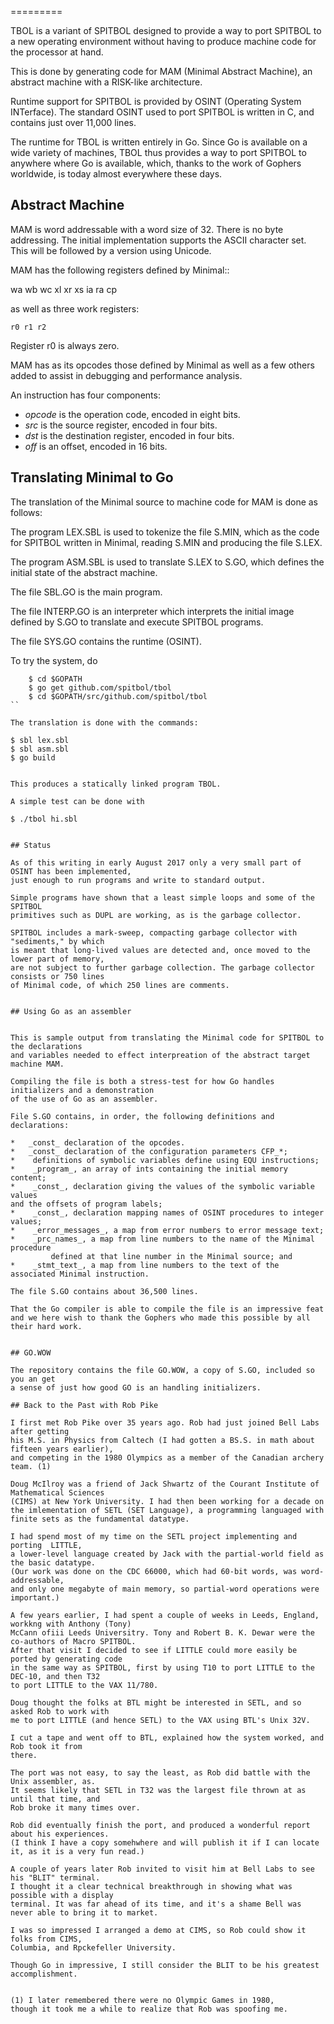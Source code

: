 
=========

TBOL is a variant of SPITBOL designed to provide a way to port SPITBOL to a new
operating environment without having to produce machine code for the processor at hand.


This is done by generating code for MAM (Minimal Abstract Machine),
an abstract machine with a RISK-like architecture.

Runtime support for SPITBOL is provided by OSINT (Operating System INTerface).
The standard OSINT used to port SPITBOL is written in C, and contains just over
11,000 lines.

The runtime for TBOL is written entirely in Go.  Since Go is available on a wide
variety of machines, TBOL thus provides a way to port SPITBOL to 
anywhere where Go is available, which, thanks to the work of Gophers
worldwide, is today almost everywhere these days.


## Abstract Machine

MAM is word addressable with a word size of 32. There is no byte addressing.
The initial implementation supports the ASCII character set. This will be followed
by a version using Unicode.


MAM has the following registers defined by Minimal::

 wa wb wc xl xr xs ia ra cp

as well as three work registers:

	r0 r1 r2

Register r0 is always zero.

MAM has as its opcodes those defined by Minimal as well as a few others
added to assist in debugging and performance analysis.

An instruction has four components:

* _opcode_ is the operation code, encoded in eight bits.
* _src_ is the source register, encoded in four bits.
* _dst_ is the destination register, encoded in four bits.
* _off_ is an offset, encoded in 16 bits.


## Translating Minimal to Go

The translation of the Minimal source to machine code for MAM is done as follows:

The program LEX.SBL is used to tokenize the file S.MIN, which as the code
for SPITBOL written in Minimal, reading S.MIN and producing the file S.LEX.

The program ASM.SBL is used to translate S.LEX to S.GO,
which defines the initial state of the abstract machine.

The file SBL.GO is the main program.

The file INTERP.GO is an interpreter which interprets the initial image defined by
S.GO to translate and execute SPITBOL programs.

The file SYS.GO contains the runtime (OSINT).

To try the system, do

```
    $ cd $GOPATH
    $ go get github.com/spitbol/tbol
    $ cd $GOPATH/src/github.com/spitbol/tbol
``

The translation is done with the commands:

```
    $ sbl lex.sbl
    $ sbl asm.sbl
    $ go build
```

This produces a statically linked program TBOL.

A simple test can be done with

```
    $ ./tbol hi.sbl
```

## Status

As of this writing in early August 2017 only a very small part of OSINT has been implemented,
just enough to run programs and write to standard output.

Simple programs have shown that a least simple loops and some of the SPITBOL
primitives such as DUPL are working, as is the garbage collector.

SPITBOL includes a mark-sweep, compacting garbage collector with "sediments," by which
is meant that long-lived values are detected and, once moved to the lower part of memory,
are not subject to further garbage collection. The garbage collector consists or 750 lines
of Minimal code, of which 250 lines are comments.


## Using Go as an assembler


This is sample output from translating the Minimal code for SPITBOL to the declarations
and variables needed to effect interpreation of the abstract target machine MAM.

Compiling the file is both a stress-test for how Go handles initializers and a demonstration
of the use of Go as an assembler.

File S.GO contains, in order, the following definitions and declarations:

*   _const_ declaration of the opcodes.
*   _const_ declaration of the configuration parameters CFP_*;
*    definitions of symbolic variables define using EQU instructions;
*    _program_, an array of ints containing the initial memory content;
*    _const_, declaration giving the values of the symbolic variable values
and the offsets of program labels;
*    _const_, declaration mapping names of OSINT procedures to integer values;
*    _error_messages_, a map from error numbers to error message text;
*    _prc_names_, a map from line numbers to the name of the Minimal procedure
         defined at that line number in the Minimal source; and
*    _stmt_text_, a map from line numbers to the text of the associated Minimal instruction.

The file S.GO contains about 36,500 lines.

That the Go compiler is able to compile the file is an impressive feat
and we here wish to thank the Gophers who made this possible by all their hard work.


## GO.WOW

The repository contains the file GO.WOW, a copy of S.GO, included so you an get
a sense of just how good GO is an handling initializers.

## Back to the Past with Rob Pike

I first met Rob Pike over 35 years ago. Rob had just joined Bell Labs after getting
his M.S. in Physics from Caltech (I had gotten a BS.S. in math about fifteen years earlier),
and competing in the 1980 Olympics as a member of the Canadian archery team. (1)

Doug McIlroy was a friend of Jack Shwartz of the Courant Institute of Mathematical Sciences
(CIMS) at New York University. I had then been working for a decade on the imlementation of SETL (SET Language), a programming languaged with finite sets as the fundamental datatype.

I had spend most of my time on the SETL project implementing and porting  LITTLE,
a lower-level language created by Jack with the partial-world field as the basic datatype.
(Our work was done on the CDC 66000, which had 60-bit words, was word-addressable,
and only one megabyte of main memory, so partial-word operations were important.)

A few years earlier, I had spent a couple of weeks in Leeds, England, workkng with Anthony (Tony)
McCann ofiii Leeds Universitry. Tony and Robert B. K. Dewar were the co-authors of Macro SPITBOL.
After that visit I decided to see if LITTLE could more easily be ported by generating code
in the same way as SPITBOL, first by using T10 to port LITTLE to the DEC-10, and then T32
to port LITTLE to the VAX 11/780.

Doug thought the folks at BTL might be interested in SETL, and so asked Rob to work with
me to port LITTLE (and hence SETL) to the VAX using BTL's Unix 32V.

I cut a tape and went off to BTL, explained how the system worked, and Rob took it from
there.

The port was not easy, to say the least, as Rob did battle with the Unix assembler, as.
It seems likely that SETL in T32 was the largest file thrown at as until that time, and
Rob broke it many times over.

Rob did eventually finish the port, and produced a wonderful report about his experiences.
(I think I have a copy somehwhere and will publish it if I can locate it, as it is a very fun read.)

A couple of years later Rob invited to visit him at Bell Labs to see his "BLIT" terminal.
I thought it a clear technical breakthrough in showing what was possible with a display
terminal. It was far ahead of its time, and it's a shame Bell was never able to bring it to market.

I was so impressed I arranged a demo at CIMS, so Rob could show it folks from CIMS,
Columbia, and Rpckefeller University.

Though Go in impressive, I still consider the BLIT to be his greatest accomplishment.


(1) I later remembered there were no Olympic Games in 1980,
though it took me a while to realize that Rob was spoofing me.
